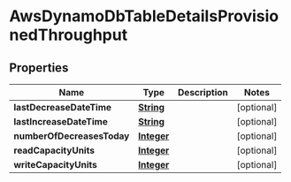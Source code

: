 

# AwsDynamoDbTableDetailsProvisionedThroughput


## Properties

| Name | Type | Description | Notes |
|------------ | ------------- | ------------- | -------------|
|**lastDecreaseDateTime** | [**String**](String.md) |  |  [optional] |
|**lastIncreaseDateTime** | [**String**](String.md) |  |  [optional] |
|**numberOfDecreasesToday** | [**Integer**](Integer.md) |  |  [optional] |
|**readCapacityUnits** | [**Integer**](Integer.md) |  |  [optional] |
|**writeCapacityUnits** | [**Integer**](Integer.md) |  |  [optional] |



